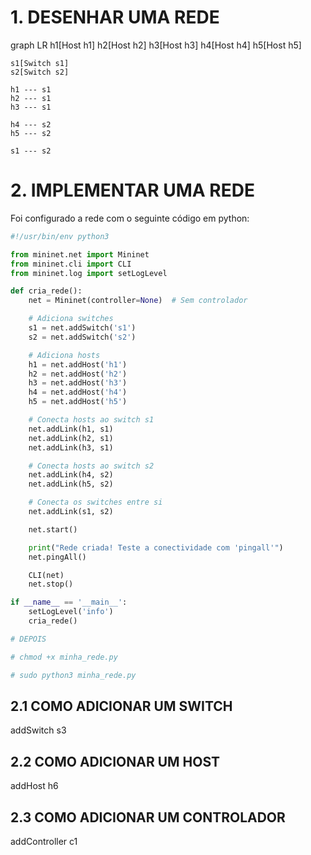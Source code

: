 
# 1. DESENHAR UMA REDE
graph LR
    h1[Host h1]
    h2[Host h2]
    h3[Host h3]
    h4[Host h4]
    h5[Host h5]

    s1[Switch s1]
    s2[Switch s2]

    h1 --- s1
    h2 --- s1
    h3 --- s1

    h4 --- s2
    h5 --- s2

    s1 --- s2

# 2. IMPLEMENTAR UMA REDE

Foi configurado a rede com o seguinte código em python:
``` py
#!/usr/bin/env python3

from mininet.net import Mininet
from mininet.cli import CLI
from mininet.log import setLogLevel

def cria_rede():
    net = Mininet(controller=None)  # Sem controlador

    # Adiciona switches
    s1 = net.addSwitch('s1')
    s2 = net.addSwitch('s2')

    # Adiciona hosts
    h1 = net.addHost('h1')
    h2 = net.addHost('h2')
    h3 = net.addHost('h3')
    h4 = net.addHost('h4')
    h5 = net.addHost('h5')

    # Conecta hosts ao switch s1
    net.addLink(h1, s1)
    net.addLink(h2, s1)
    net.addLink(h3, s1)

    # Conecta hosts ao switch s2
    net.addLink(h4, s2)
    net.addLink(h5, s2)

    # Conecta os switches entre si
    net.addLink(s1, s2)

    net.start()

    print("Rede criada! Teste a conectividade com 'pingall'")
    net.pingAll()

    CLI(net)
    net.stop()

if __name__ == '__main__':
    setLogLevel('info')
    cria_rede()

# DEPOIS

# chmod +x minha_rede.py

# sudo python3 minha_rede.py
```


## 2.1 COMO ADICIONAR UM SWITCH
addSwitch s3

## 2.2 COMO ADICIONAR UM HOST
addHost h6

## 2.3 COMO ADICIONAR UM CONTROLADOR
addController c1
